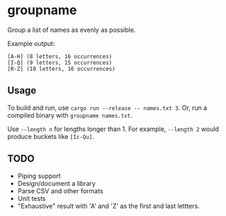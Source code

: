 # groupname

Group a list of names as evenly as possible.

Example output:
```
[A-H] (8 letters, 16 occurrences)
[I-Q] (9 letters, 15 occurrences)
[R-Z] (10 letters, 16 occurrences)
```

## Usage

To build and run, use `cargo run --release -- names.txt 3`. Or, run a compiled binary with `groupname names.txt`.

Use `--length n` for lengths longer than 1. For example, `--length 2` would produce buckets like `[Ic-Qu]`.

## TODO

- Piping support
- Design/document a library
- Parse CSV and other formats
- Unit tests
- "Exhaustive" result with 'A' and 'Z' as the first and last lettters.